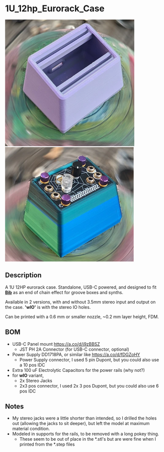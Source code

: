 # 1U_12hp_Eurorack_Case
![1U 12hp Eurorack Case with USB-C Power, no stereo in or out](/assets/images/1U_12HP_USBC.webp)
![1U 12hp Eurorack Case with USB-C Power, with stereo in/out](/assets/images/1U_12HP_USBC_wIO.webp)
## Description
A 1U 12HP eurorack case. Standalone, USB-C powered, and designed to fit [**Bib**](https://plinkysynth.com/docs/bib-manual) as an end of chain effect for groove boxes and synths.

Available in 2 versions, with and without 3.5mm stereo input and output on the case. **'wIO'** is with the stereo IO holes. 

Can be printed with a 0.6 mm or smaller nozzle, ~0.2 mm layer height, FDM. 

## BOM
- USB-C Panel mount https://a.co/d/j9zBBSZ
  - JST PH 2A Connector (for USB-C connector, optional)
- Power Supply DD1718PA, or similar like https://a.co/d/fDGZoHY
  - Power Supply connector, I used 5 pin Dupont, but you could also use a 10 pos IDC
- Extra 100 uF Electrolytic Capacitors for the power rails (why not?)
- for **wIO** variant,
  - 2x Stereo Jacks 
  - 2x3 pos connector, I used 2x 3 pos Dupont, but you could also use 6 pos IDC 

## Notes
- My stereo jacks were a little shorter than intended, so I drilled the holes out (allowing the jacks to sit deeper), but left the model at maximum material condition.
- Modeled in supports for the rails, to be removed with a long pokey thing.
  - These seem to be out of place in the *.stl's but are were fine when I printed from the *.step files
